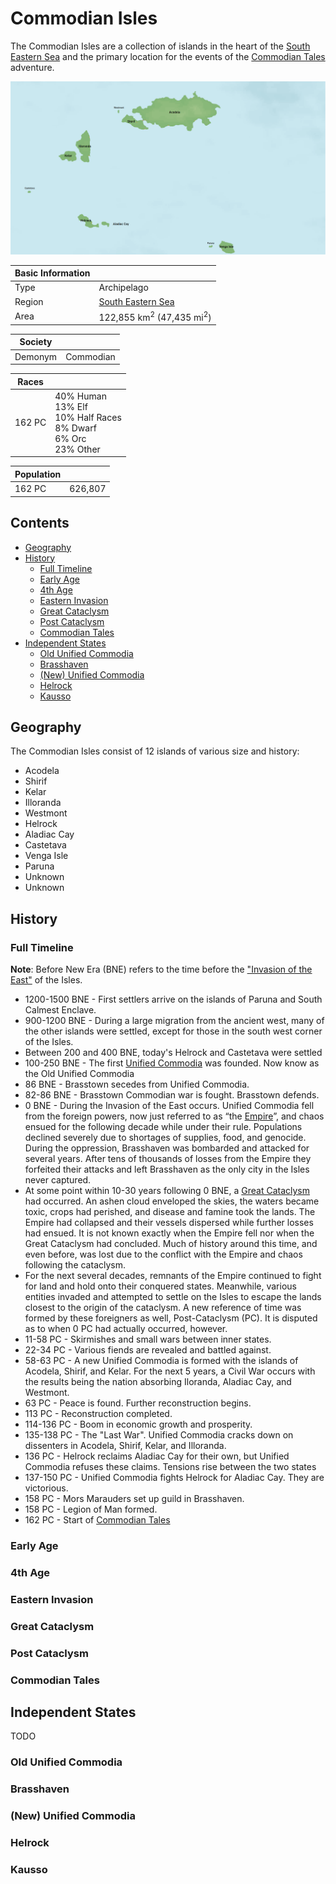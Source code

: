 # Commodian Isles

The Commodian Isles are a collection of islands in the heart of the [South Eastern Sea](../Planes/pulchra.md#south-eastern-corner) and the primary location for the events of the [Commodian Tales](../../Campaigns/commodian_tales.md) adventure.

![Commodian Isles](../../Media/commodian_isles.png)

| Basic Information | |
| - | - |
| Type | Archipelago |
| Region | [South Eastern Sea](../Planes/pulchra.md#south-eastern-corner) |
| Area | 122,855 km<sup>2</sup> (47,435 mi<sup>2</sup>)  |

| Society | |
| - | - |
| Demonym | Commodian |

| Races | |
| - | - |
| 162 PC | 40% Human<br>13% Elf<br>10% Half Races<br>8% Dwarf<br>6% Orc<br>23% Other |

| Population | |
| - | - |
| 162 PC | 626,807 |

## Contents

- [Geography](#geography)
- [History](#history)
  - [Full Timeline](#full-timeline)
  - [Early Age](#early-age)
  - [4th Age](#4th-age)
  - [Eastern Invasion](#eastern-invasion)
  - [Great Cataclysm](#great-cataclysm)
  - [Post Cataclysm](#post-cataclysm)
  - [Commodian Tales](#commodian-tales)
- [Independent States](#independent-states)
  - [Old Unified Commodia](#old-unified-commodia)
  - [Brasshaven](#brasshaven)
  - [(New) Unified Commodia](#new-unified-commodia)
  - [Helrock](#helrock)
  - [Kausso](#kausso)

## Geography

The Commodian Isles consist of 12 islands of various size and history:

- Acodela
- Shirif
- Kelar
- Illoranda
- Westmont
- Helrock
- Aladiac Cay
- Castetava
- Venga Isle
- Paruna
- Unknown
- Unknown

## History

### Full Timeline

**Note**: Before New Era (BNE) refers to the time before the ["Invasion of the East"](../../Events/meridian_wars.md#invasion-of-the-east) of the Isles.

- 1200-1500 BNE - First settlers arrive on the islands of Paruna and South Calmest Enclave.
- 900-1200 BNE - During a large migration from the ancient west, many of the other islands were settled, except for those in the south west corner of the Isles.
- Between 200 and 400 BNE, today's Helrock and Castetava were settled
- 100-250 BNE - The first [Unified Commodia](../../Factions/Nations/unified_commodia.md) was founded. Now know as the Old Unified Commodia
- 86 BNE - Brasstown secedes from Unified Commodia.
- 82-86 BNE - Brasstown Commodian war is fought. Brasstown defends.
- 0 BNE - During the Invasion of the East occurs. Unified Commodia fell from the foreign powers, now just referred to as “the [Empire](../../Factions/Nations/caelian_empire.md)”, and chaos ensued for the following decade while under their rule. Populations declined severely due to shortages of supplies, food, and genocide. During the oppression, Brasshaven was bombarded and attacked for several years. After tens of thousands of losses from the Empire they forfeited their attacks and left Brasshaven as the only city in the Isles never captured.
- At some point within 10-30 years following 0 BNE, a [Great Cataclysm](../../Events/great_cataclysm.md) had occurred. An ashen cloud enveloped the skies, the waters became toxic, crops had perished, and disease and famine took the lands. The Empire had collapsed and their vessels dispersed while further losses had ensued. It is not known exactly when the Empire fell nor when the Great Cataclysm had concluded. Much of history around this time, and even before, was lost due to the conflict with the Empire and chaos following the cataclysm.
- For the next several decades, remnants of the Empire continued to fight for land and hold onto their conquered states. Meanwhile, various entities invaded and attempted to settle on the Isles to escape the lands closest to the origin of the cataclysm. A new reference of time was formed by these foreigners as well, Post-Cataclysm (PC). It is disputed as to when 0 PC had actually occurred, however.
- 11-58 PC - Skirmishes and small wars between inner states.
- 22-34 PC - Various fiends are revealed and battled against.
- 58-63 PC - A new Unified Commodia is formed with the islands of Acodela, Shirif, and Kelar. For the next 5 years, a Civil War occurs with the results being the nation absorbing Iloranda, Aladiac Cay, and Westmont. 
- 63 PC - Peace is found. Further reconstruction begins.
- 113 PC - Reconstruction completed.
- 114-136 PC - Boom in economic growth and prosperity.
- 135-138 PC - The "Last War". Unified Commodia cracks down on dissenters in Acodela, Shirif, Kelar, and Illoranda.
- 136 PC - Helrock reclaims Aladiac Cay for their own, but Unified Commodia refuses these claims. Tensions rise between the two states
- 137-150 PC - Unified Commodia fights Helrock for Aladiac Cay. They are victorious.
- 158 PC - Mors Marauders set up guild in Brasshaven.
- 158 PC - Legion of Man formed.
- 162 PC - Start of [Commodian Tales](../../Campaigns/commodian_tales.md)

### Early Age

### 4th Age

### Eastern Invasion

### Great Cataclysm

### Post Cataclysm

### Commodian Tales

## Independent States

TODO

### Old Unified Commodia

### Brasshaven

### (New) Unified Commodia

### Helrock

### Kausso